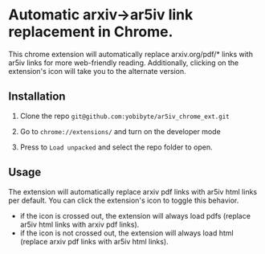 # Automatic arxiv->ar5iv link replacement in Chrome.

This chrome extension will automatically replace arxiv.org/pdf/* links with ar5iv links for more web-friendly reading. Additionally, clicking on the extension's icon will take you to the alternate version.

## Installation

1. Clone the repo `git@github.com:yobibyte/ar5iv_chrome_ext.git`

2. Go to `chrome://extensions/` and turn on the developer mode

3. Press to `Load unpacked` and select the repo folder to open.

## Usage

The extension will automatically replace arxiv pdf links with ar5iv html links per default.
You can click the extension's icon to toggle this behavior.

- if the icon is crossed out, the extension will always load pdfs (replace ar5iv html links with arxiv pdf links).
- if the icon is not crossed out, the extension will always load html (replace arxiv pdf links with ar5iv html links).
